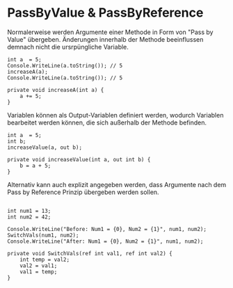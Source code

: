 # PassByValue & PassByReference

Normalerweise werden Argumente einer Methode in Form von "Pass by Value" übergeben.
Änderungen innerhalb der Methode beeinflussen demnach nicht die ursrpüngliche Variable.

```CSharp
int a  = 5;
Console.WriteLine(a.toString()); // 5
increaseA(a);
Console.WriteLine(a.toString()); // 5

private void increaseA(int a) {
	a += 5;
}

```

Variablen können als Output-Variablen definiert werden, wodurch Variablen bearbeitet werden können, die sich außerhalb der Methode befinden.

```CSharp
int a  = 5;
int b;
increaseValue(a, out b);

private void increaseValue(int a, out int b) {
	b = a + 5;
}
```

Alternativ kann auch explizit angegeben werden, dass Argumente nach dem Pass by Reference Prinzip übergeben werden sollen.

```CSharp

int num1 = 13;
int num2 = 42;

Console.WriteLine("Before: Num1 = {0}, Num2 = {1}", num1, num2);
SwitchVals(num1, num2);
Console.WriteLine("After: Num1 = {0}, Num2 = {1}", num1, num2);

private void SwitchVals(ref int val1, ref int val2) {
	int temp = val2;
	val2 = val1;
	val1 = temp;
}

```